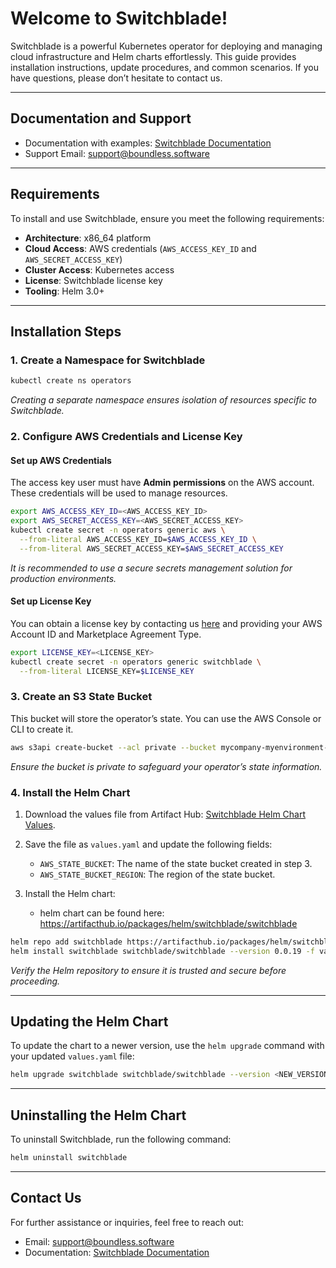 # Welcome to Switchblade!

Switchblade is a powerful Kubernetes operator for deploying and managing cloud infrastructure and Helm charts effortlessly. This guide provides installation instructions, update procedures, and common scenarios. If you have questions, please don’t hesitate to contact us.

---

## Documentation and Support

- Documentation with examples: [Switchblade Documentation](http://switchblade-samples.boundless.software/aws/)
- Support Email: [support@boundless.software](mailto:support@boundless.software)

---

## Requirements

To install and use Switchblade, ensure you meet the following requirements:

- **Architecture**: x86_64 platform
- **Cloud Access**: AWS credentials (`AWS_ACCESS_KEY_ID` and `AWS_SECRET_ACCESS_KEY`)
- **Cluster Access**: Kubernetes access
- **License**: Switchblade license key
- **Tooling**: Helm 3.0+

---

## Installation Steps

### 1. Create a Namespace for Switchblade

```bash
kubectl create ns operators
```

*Creating a separate namespace ensures isolation of resources specific to Switchblade.*

### 2. Configure AWS Credentials and License Key

#### Set up AWS Credentials

The access key user must have **Admin permissions** on the AWS account. These credentials will be used to manage resources.

```bash
export AWS_ACCESS_KEY_ID=<AWS_ACCESS_KEY_ID>
export AWS_SECRET_ACCESS_KEY=<AWS_SECRET_ACCESS_KEY>
kubectl create secret -n operators generic aws \
  --from-literal AWS_ACCESS_KEY_ID=$AWS_ACCESS_KEY_ID \
  --from-literal AWS_SECRET_ACCESS_KEY=$AWS_SECRET_ACCESS_KEY
```

*It is recommended to use a secure secrets management solution for production environments.*

#### Set up License Key

You can obtain a license key by contacting us [here](https://boundless.software/contact/) and providing your AWS Account ID and Marketplace Agreement Type.

```bash
export LICENSE_KEY=<LICENSE_KEY>
kubectl create secret -n operators generic switchblade \
  --from-literal LICENSE_KEY=$LICENSE_KEY
```

### 3. Create an S3 State Bucket

This bucket will store the operator’s state. You can use the AWS Console or CLI to create it.

```bash
aws s3api create-bucket --acl private --bucket mycompany-myenvironment-switchblade-state
```

*Ensure the bucket is private to safeguard your operator’s state information.*

### 4. Install the Helm Chart

1. Download the values file from Artifact Hub:
   [Switchblade Helm Chart Values](https://artifacthub.io/packages/helm/switchblade/switchblade?modal=values).

2. Save the file as `values.yaml` and update the following fields:
   - `AWS_STATE_BUCKET`: The name of the state bucket created in step 3.
   - `AWS_STATE_BUCKET_REGION`: The region of the state bucket.

3. Install the Helm chart:
   - helm chart can be found here: https://artifacthub.io/packages/helm/switchblade/switchblade

```bash
helm repo add switchblade https://artifacthub.io/packages/helm/switchblade
helm install switchblade switchblade/switchblade --version 0.0.19 -f values.yaml
```

*Verify the Helm repository to ensure it is trusted and secure before proceeding.*

---

## Updating the Helm Chart

To update the chart to a newer version, use the `helm upgrade` command with your updated `values.yaml` file:

```bash
helm upgrade switchblade switchblade/switchblade --version <NEW_VERSION> -f values.yaml
```

---

## Uninstalling the Helm Chart

To uninstall Switchblade, run the following command:

```bash
helm uninstall switchblade
```

---

## Contact Us

For further assistance or inquiries, feel free to reach out:
- Email: [support@boundless.software](mailto:support@boundless.software)
- Documentation: [Switchblade Documentation](http://switchblade-samples.boundless.software/aws/)